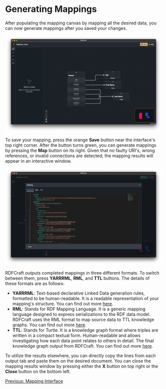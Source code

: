 # Generating Mappings

After populating the mapping canvas by mapping all the desired data, you can now generate mappings after you saved your changes.

![A Complete Mapping](imgs/mapping-complete.png)

To save your mapping, press the orange **Save** button near the interface's top right corner. After the button turns green, you can generate mappings by pressing the **Map** button on its right. Given that no faulty URI's, wrong references, or invalid connections are detected; the mapping results will appear in an interactive window.

![The Results Window](imgs/generated-mapping.png)

RDFCraft outputs completed mappings in three different formats. To switch between them, press **YARRRML**, **RML**, and **TTL** buttons. The details of these formats are as follows:

- **YARRRML**: Text-based declarative Linked Data generation rules, formatted to be human-readable. It is a readable representation of your mapping's structure. You can find out more [here](https://rml.io/yarrrml/spec/).
- **RML**: Stands for RDF Mapping Language. It is a generic mapping language designed to express serializations to the RDF data model. RDFCraft uses the RML format to map source data to TTL knowledge graphs. You can find out more [here](https://rml.io/specs/rml/).
- **TTL**: Stands for Turtle. It is a knowledge graph format where triples are written in a compact textual form. Human-readable and allows investigating how each data point relates to others in detail. The final knowledge graph output from RDFCraft. You can find out more [here](https://www.w3.org/TR/turtle/#language-features).

To utilize the results elsewhere, you can directly copy the lines from each output tab and paste them on the desired document. You can close the mapping results window by pressing either the **X** button on top right or the **Close** button on the bottom left.

[Previous: Mapping Interface](/guide/mapping-interface.md)
